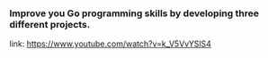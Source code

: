 ### Improve you Go programming skills by developing three different projects.

link: https://www.youtube.com/watch?v=k_V5VvYSlS4
